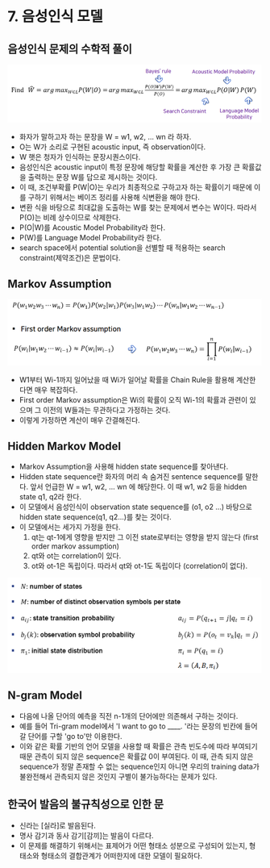 # 7. 음성인식 모델

## 음성인식 문제의 수학적 풀이   

![](../.gitbook/assets/2020-08-01-191227.png)

* 화자가 말하고자 하는 문장을 W = w1, w2, ... wn 라 하자.
* O는 W가 소리로 구현된 acoustic input, 즉 observation이다.
* W 햇은 청자가 인식하는 문장시퀀스이다.
* 음성인식은 acoustic input이 특정 문장에 해당할  확률을 계산한 후 가장 큰 확률값을 출력하는 문장 W를 답으로 제시하는 것이다.
* 이 때, 조건부확률 P\(W\|O\)는 우리가 최종적으로 구하고자 하는 확률이기 때문에 이를 구하기 위해서는 베이즈 정리를 사용해 식변환을 해야 한다. 
* 변환 식을 바탕으로 최대값을 도출하는 W를 찾는 문제에서 변수는 W이다. 따라서 P\(O\)는 비례 상수이므로 삭제한다.
* P\(O\|W\)를 Acoustic Model Probability라 한다.
* P\(W\)를 Language Model Probability라 한다.
* search space에서 potential solution을 선별할 때 적용하는 search constraint\(제약조건\)은 문법이다.

## Markov Assumption

![](../.gitbook/assets/2020-08-01-201717.png)

* W1부터 Wi-1까지 일어났을 때 Wi가 일어날 확률을 Chain Rule을 활용해 계산한다면 매우 복잡하다.
* First order Markov assumption은 Wi의 확률이 오직 Wi-1의 확률과 관련이 있으며 그 이전의 W들과는 무관하다고 가정하는 것다.
* 이렇게 가정하면 계산이 매우 간결해진다.

## Hidden Markov Model

* Markov Assumption을 사용해 hidden state sequence를 찾아낸다.
* Hidden state sequence란 화자의 머리 속 숨겨진 sentence sequence를 말한다.  앞서 언급한 W =  w1, w2, ... wn 에 해당한다. 이 때 w1, w2 등을 hidden state q1, q2라 한다. 
* 이 모델에서 음성인식이 observation state sequence를 \(o1, o2 ...\) 바탕으로 hidden state sequence\(q1, q2...\)를 찾는 것이다.
* 이 모델에서는 세가지 가정을 한다.
  1. qt는 qt-1에게 영향을 받지만 그 이전 state로부터는 영향을 받지 않는다 \(first order markov assumption\)
  2. qt와 ot는 correlation이 있다.
  3. ot와 ot-1은 독립이다. 따라서 qt와 ot-1도 독립이다 \(correlation이 없다\).

![HMM Model&#xC758; Probability Parameters ](../.gitbook/assets/2020-08-01-203424.png)

## N-gram Model

* 다음에 나올 단어의 예측을 직전 n-1개의 단어에만 의존해서 구하는 것이다. 
* 예를 들어 Tri-gram model에서 'I want to go to \_\_\_\_. '라는 문장의 빈칸에 들어갈 단어를 구할  'go to'만 이용한다.
* 이와 같은 확률 기반의 언어 모델을 사용할 때 확률은 관측 빈도수에 따라 부여되기 때문 관측이 되지 않은 sequence은 확률값 0이 부여된다.  이 때, 관측 되지 않은 sequence가 정말 존재할 수 없는 sequence인지 아니면 우리의 training data가 불완전해서 관측되지 않은 것인지 구별이 불가능하다는 문제가 있다.

## 한국어 발음의 불규칙성으로 인한 문

* 신라는 \[실라\]로 발음된다.
* 명사 감기과 동사 감기\[감끼\]는 발음이 다르다.
* 이 문제를 해결하기 위해서는 표제어가 어떤 형태소 성분으로 구성되어 있는지, 형태소와 형태소의 결합관계가 어떠한지에 대한 모델이 필요하다.


